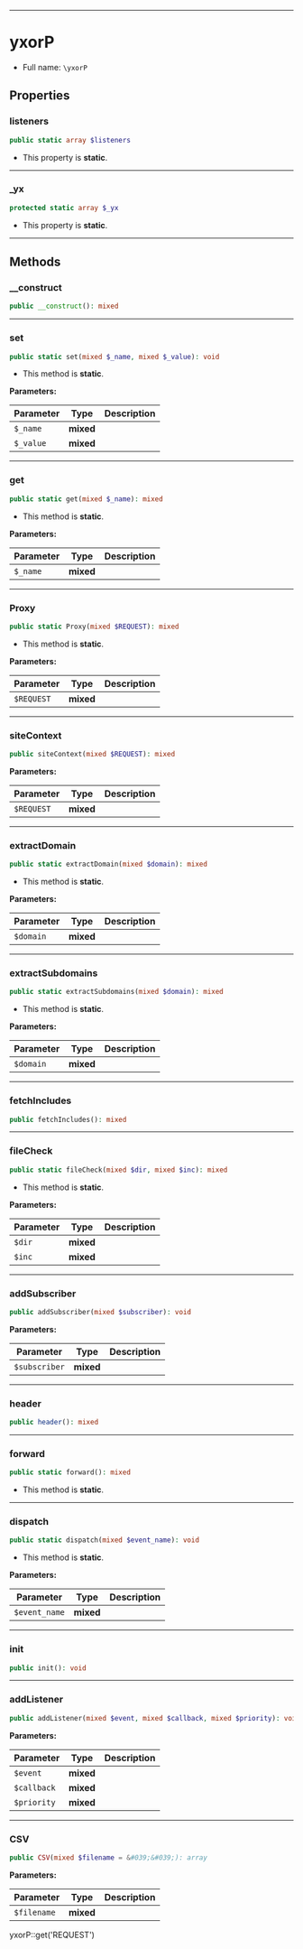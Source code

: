 ***

# yxorP

* Full name: `\yxorP`

## Properties

### listeners

```php
public static array $listeners
```

* This property is **static**.

***

### _yx

```php
protected static array $_yx
```

* This property is **static**.

***

## Methods

### __construct

```php
public __construct(): mixed
```

***

### set

```php
public static set(mixed $_name, mixed $_value): void
```

* This method is **static**.

**Parameters:**

| Parameter | Type | Description |
|-----------|------|-------------|
| `$_name` | **mixed** |  |
| `$_value` | **mixed** |  |

***

### get

```php
public static get(mixed $_name): mixed
```

* This method is **static**.

**Parameters:**

| Parameter | Type | Description |
|-----------|------|-------------|
| `$_name` | **mixed** |  |

***

### Proxy

```php
public static Proxy(mixed $REQUEST): mixed
```

* This method is **static**.

**Parameters:**

| Parameter | Type | Description |
|-----------|------|-------------|
| `$REQUEST` | **mixed** |  |

***

### siteContext

```php
public siteContext(mixed $REQUEST): mixed
```

**Parameters:**

| Parameter | Type | Description |
|-----------|------|-------------|
| `$REQUEST` | **mixed** |  |

***

### extractDomain

```php
public static extractDomain(mixed $domain): mixed
```

* This method is **static**.

**Parameters:**

| Parameter | Type | Description |
|-----------|------|-------------|
| `$domain` | **mixed** |  |

***

### extractSubdomains

```php
public static extractSubdomains(mixed $domain): mixed
```

* This method is **static**.

**Parameters:**

| Parameter | Type | Description |
|-----------|------|-------------|
| `$domain` | **mixed** |  |

***

### fetchIncludes

```php
public fetchIncludes(): mixed
```

***

### fileCheck

```php
public static fileCheck(mixed $dir, mixed $inc): mixed
```

* This method is **static**.

**Parameters:**

| Parameter | Type | Description |
|-----------|------|-------------|
| `$dir` | **mixed** |  |
| `$inc` | **mixed** |  |

***

### addSubscriber

```php
public addSubscriber(mixed $subscriber): void
```

**Parameters:**

| Parameter | Type | Description |
|-----------|------|-------------|
| `$subscriber` | **mixed** |  |

***

### header

```php
public header(): mixed
```

***

### forward

```php
public static forward(): mixed
```

* This method is **static**.

***

### dispatch

```php
public static dispatch(mixed $event_name): void
```

* This method is **static**.

**Parameters:**

| Parameter | Type | Description |
|-----------|------|-------------|
| `$event_name` | **mixed** |  |

***

### init

```php
public init(): void
```

***

### addListener

```php
public addListener(mixed $event, mixed $callback, mixed $priority): void
```

**Parameters:**

| Parameter | Type | Description |
|-----------|------|-------------|
| `$event` | **mixed** |  |
| `$callback` | **mixed** |  |
| `$priority` | **mixed** |  |

***

### CSV

```php
public CSV(mixed $filename = &#039;&#039;): array
```

**Parameters:**

| Parameter | Type | Description |
|-----------|------|-------------|
| `$filename` | **mixed** |  |

yxorP::get('REQUEST')
